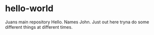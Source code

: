 # hello-world
Juans main repository
Hello. Names John. Just out here tryna do some different things at different times.
